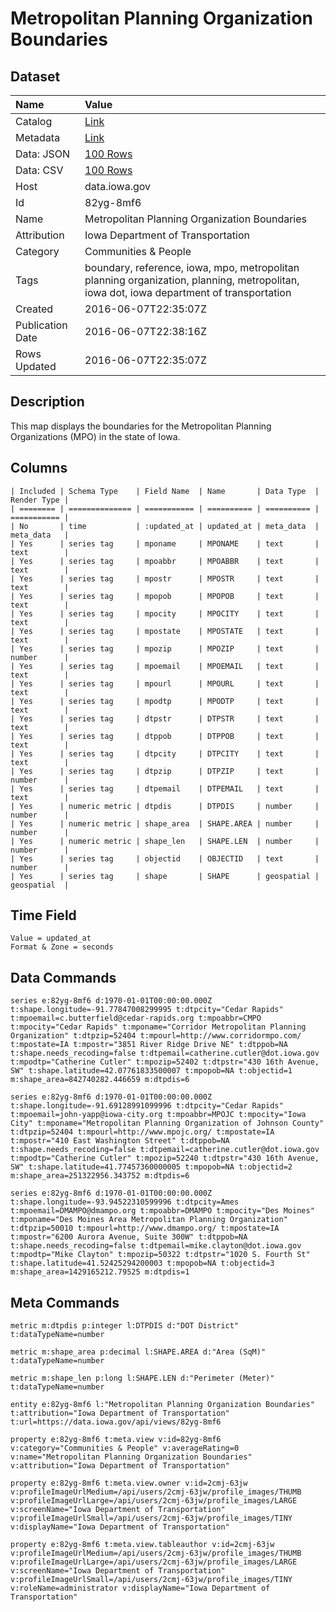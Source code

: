 # Metropolitan Planning Organization Boundaries

## Dataset

| Name | Value |
| :--- | :---- |
| Catalog | [Link](https://catalog.data.gov/dataset/metropolitan-planning-organization-boundaries) |
| Metadata | [Link](https://data.iowa.gov/api/views/82yg-8mf6) |
| Data: JSON | [100 Rows](https://data.iowa.gov/api/views/82yg-8mf6/rows.json?max_rows=100) |
| Data: CSV | [100 Rows](https://data.iowa.gov/api/views/82yg-8mf6/rows.csv?max_rows=100) |
| Host | data.iowa.gov |
| Id | 82yg-8mf6 |
| Name | Metropolitan Planning Organization Boundaries |
| Attribution | Iowa Department of Transportation |
| Category | Communities & People |
| Tags | boundary, reference, iowa, mpo, metropolitan planning organization, planning, metropolitan, iowa dot, iowa department of transportation |
| Created | 2016-06-07T22:35:07Z |
| Publication Date | 2016-06-07T22:38:16Z |
| Rows Updated | 2016-06-07T22:35:07Z |

## Description

This map displays the boundaries for the Metropolitan Planning Organizations (MPO) in the state of Iowa.

## Columns

```ls
| Included | Schema Type    | Field Name  | Name       | Data Type  | Render Type |
| ======== | ============== | =========== | ========== | ========== | =========== |
| No       | time           | :updated_at | updated_at | meta_data  | meta_data   |
| Yes      | series tag     | mponame     | MPONAME    | text       | text        |
| Yes      | series tag     | mpoabbr     | MPOABBR    | text       | text        |
| Yes      | series tag     | mpostr      | MPOSTR     | text       | text        |
| Yes      | series tag     | mpopob      | MPOPOB     | text       | text        |
| Yes      | series tag     | mpocity     | MPOCITY    | text       | text        |
| Yes      | series tag     | mpostate    | MPOSTATE   | text       | text        |
| Yes      | series tag     | mpozip      | MPOZIP     | text       | number      |
| Yes      | series tag     | mpoemail    | MPOEMAIL   | text       | text        |
| Yes      | series tag     | mpourl      | MPOURL     | text       | text        |
| Yes      | series tag     | mpodtp      | MPODTP     | text       | text        |
| Yes      | series tag     | dtpstr      | DTPSTR     | text       | text        |
| Yes      | series tag     | dtppob      | DTPPOB     | text       | text        |
| Yes      | series tag     | dtpcity     | DTPCITY    | text       | text        |
| Yes      | series tag     | dtpzip      | DTPZIP     | text       | number      |
| Yes      | series tag     | dtpemail    | DTPEMAIL   | text       | text        |
| Yes      | numeric metric | dtpdis      | DTPDIS     | number     | number      |
| Yes      | numeric metric | shape_area  | SHAPE.AREA | number     | number      |
| Yes      | numeric metric | shape_len   | SHAPE.LEN  | number     | number      |
| Yes      | series tag     | objectid    | OBJECTID   | text       | number      |
| Yes      | series tag     | shape       | SHAPE      | geospatial | geospatial  |
```

## Time Field

```ls
Value = updated_at
Format & Zone = seconds
```

## Data Commands

```ls
series e:82yg-8mf6 d:1970-01-01T00:00:00.000Z t:shape.longitude=-91.77847008299995 t:dtpcity="Cedar Rapids" t:mpoemail=c.butterfield@cedar-rapids.org t:mpoabbr=CMPO t:mpocity="Cedar Rapids" t:mponame="Corridor Metropolitan Planning Organization" t:dtpzip=52404 t:mpourl=http://www.corridormpo.com/ t:mpostate=IA t:mpostr="3851 River Ridge Drive NE" t:dtppob=NA t:shape.needs_recoding=false t:dtpemail=catherine.cutler@dot.iowa.gov t:mpodtp="Catherine Cutler" t:mpozip=52402 t:dtpstr="430 16th Avenue, SW" t:shape.latitude=42.07761833500007 t:mpopob=NA t:objectid=1 m:shape_area=842740282.446659 m:dtpdis=6

series e:82yg-8mf6 d:1970-01-01T00:00:00.000Z t:shape.longitude=-91.69128991099996 t:dtpcity="Cedar Rapids" t:mpoemail=john-yapp@iowa-city.org t:mpoabbr=MPOJC t:mpocity="Iowa City" t:mponame="Metropolitan Planning Organization of Johnson County" t:dtpzip=52404 t:mpourl=http://www.mpojc.org/ t:mpostate=IA t:mpostr="410 East Washington Street" t:dtppob=NA t:shape.needs_recoding=false t:dtpemail=catherine.cutler@dot.iowa.gov t:mpodtp="Catherine Cutler" t:mpozip=52240 t:dtpstr="430 16th Avenue, SW" t:shape.latitude=41.77457360000005 t:mpopob=NA t:objectid=2 m:shape_area=251322956.343752 m:dtpdis=6

series e:82yg-8mf6 d:1970-01-01T00:00:00.000Z t:shape.longitude=-93.94522310599996 t:dtpcity=Ames t:mpoemail=DMAMPO@dmampo.org t:mpoabbr=DMAMPO t:mpocity="Des Moines" t:mponame="Des Moines Area Metropolitan Planning Organization" t:dtpzip=50010 t:mpourl=http://www.dmampo.org/ t:mpostate=IA t:mpostr="6200 Aurora Avenue, Suite 300W" t:dtppob=NA t:shape.needs_recoding=false t:dtpemail=mike.clayton@dot.iowa.gov t:mpodtp="Mike Clayton" t:mpozip=50322 t:dtpstr="1020 S. Fourth St" t:shape.latitude=41.52425294200003 t:mpopob=NA t:objectid=3 m:shape_area=1429165212.79525 m:dtpdis=1
```

## Meta Commands

```ls
metric m:dtpdis p:integer l:DTPDIS d:"DOT District" t:dataTypeName=number

metric m:shape_area p:decimal l:SHAPE.AREA d:"Area (SqM)" t:dataTypeName=number

metric m:shape_len p:long l:SHAPE.LEN d:"Perimeter (Meter)" t:dataTypeName=number

entity e:82yg-8mf6 l:"Metropolitan Planning Organization Boundaries" t:attribution="Iowa Department of Transportation" t:url=https://data.iowa.gov/api/views/82yg-8mf6

property e:82yg-8mf6 t:meta.view v:id=82yg-8mf6 v:category="Communities & People" v:averageRating=0 v:name="Metropolitan Planning Organization Boundaries" v:attribution="Iowa Department of Transportation"

property e:82yg-8mf6 t:meta.view.owner v:id=2cmj-63jw v:profileImageUrlMedium=/api/users/2cmj-63jw/profile_images/THUMB v:profileImageUrlLarge=/api/users/2cmj-63jw/profile_images/LARGE v:screenName="Iowa Department of Transportation" v:profileImageUrlSmall=/api/users/2cmj-63jw/profile_images/TINY v:displayName="Iowa Department of Transportation"

property e:82yg-8mf6 t:meta.view.tableauthor v:id=2cmj-63jw v:profileImageUrlMedium=/api/users/2cmj-63jw/profile_images/THUMB v:profileImageUrlLarge=/api/users/2cmj-63jw/profile_images/LARGE v:screenName="Iowa Department of Transportation" v:profileImageUrlSmall=/api/users/2cmj-63jw/profile_images/TINY v:roleName=administrator v:displayName="Iowa Department of Transportation"
```